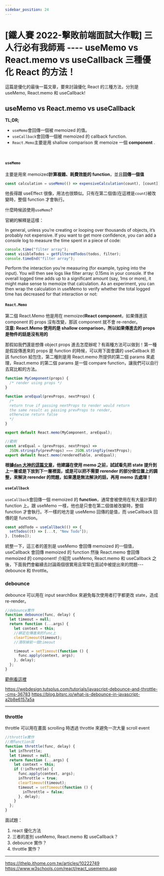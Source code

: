 ```yaml
---
sidebar_position: 24
---
```


# [鐵人賽 2022-擊敗前端面試大作戰] 三人行必有我師焉 ---- useMemo vs React.memo vs useCallback 三種優化 React 的方法！

這篇是優化的最後一篇文章，要來討論優化 React 的三種方法，分別是 useMemo, React.memo 和 useCallback!

## useMemo vs React.memo vs useCallback

**TL;DR;**

- `useMemo`會回傳一個被 memoized 的值。
- `useCallback`會回傳一個被 memoized 的 callback function.
- `React.Memo`主要是用 shallow comparison 來 memoize 一個 **component** .

&nbsp;

#### `useMemo`

主要是用來 memoized**計算複雜、耗費效能的 function**，並且**回傳一個值**

```js
const calculation = useMemo(() => expensiveCalculation(count), [count]);
```

他長得跟 useEffect 很像，用法也很類似。只有在第二個值(在這裡是`count`)被改變時，整個 function 才會執行。

什麼時候該使用`useMemo`?

官網的解釋是這樣：

In general, unless you’re creating or looping over thousands of objects, it’s probably not expensive. If you want to get more confidence, you can add a console log to measure the time spent in a piece of code:

```js
console.time("filter array");
const visibleTodos = getFilteredTodos(todos, filter);
console.timeEnd("filter array");
```

Perform the interaction you’re measuring (for example, typing into the input). You will then see logs like filter array: 0.15ms in your console. If the overall logged time adds up to a significant amount (say, 1ms or more), it might make sense to memoize that calculation. As an experiment, you can then wrap the calculation in useMemo to verify whether the total logged time has decreased for that interaction or not:

#### `React.Memo`

第二個 React.Memo 他是用在 memoized**React component**，如果傳進該 component 的 props 沒有改變，那該 component 就不會 re-render。  
**注意: React.Memo 使用的是 shallow comparison，所以如果傳進去的 props 是物件的話是沒有用的**

那假如我們還是想傳 object props 進去怎麼辦呢？有兩種方法可以做到！第一種是假設傳進來的 props 是 function 的時候，可以用下面會講的 useCallback 把該 function 給包住，第二種則是用 React.memo 所提供的第二個 params 來處理，React.memo 的第二個 params 是一個 compare function，讓我們可以自行去寫比較的方法。

```js
function MyComponent(props) {
  /* render using props */
}

function areEqual(prevProps, nextProps) {
  /*
  return true if passing nextProps to render would return
  the same result as passing prevProps to render,
  otherwise return false
  */
}

export default React.memo(MyComponent, areEqual);
```

```js
//範例
const areEqual = (prevProps, nextProps) =>
  JSON.stringify(prevProps) === JSON.stringfiy(nextProps);
export default React.memo(renderedTable, areEqual);
```

**根據[dan 大神的這篇文章](https://overreacted.io/before-you-memo/)，他建議在使用 memo 之前，試試看先把 state 提升到上一層或是下放到下一層裡面，或是可以把不需要 rerender 的部分做位置上的調整，來解決 rerender 的問題，如果還是無法解決的話，再用 memo 去處理！**

#### `useCallback`

`useCallback`會回傳一個 memoized 的 **function**，通常會被使用在有大量計算的 function 上。跟 useMemo 一樣，他也是只會在第二個值被改變時，整個 function 才會執行。不一樣的地方是 useMemo 回傳的是值，而 useCallback 回傳的是 function。

```js
const addTodo = useCallback(() => {
  setTodos((t) => [...t, "New Todo"]);
}, [todos]);
```

統整一下，這三者的差別是 useMemo 會回傳 memoized 的一個值，useCallback 會回傳 memoized 的 function 然後 React.memo 會回傳 memoized 的 component!
介紹完 useMemo, React.memo 和 useCallback 之後，下面我們會繼續去討論兩個很實用且常常在面試中被提出來的問題---debounce 和 throttle。

### debounce

debounce 可以用在 input searchBox 來避免每次使用者打字都更改 state，造成 re-render。

```js
//debounce實作
function debounce(func, delay) {
  let timeout = null;
  return function (...args) {
    let context = this;
    //綁定在傳進來的func上
    clearTimeout(timeout);
    //清除掉前一個timeout

    timeout = setTimeout(function () {
      func.apply(context, args);
    }, delay);
  };
}
```

[範例看這裡](https://codesandbox.io/s/vibrant-https-h3c51i?file=/src/index.js:293-405)

https://webdesign.tutsplus.com/tutorials/javascript-debounce-and-throttle--cms-36783
https://blog.bitsrc.io/what-is-debounce-in-javascript-a2b8e6157a5a

---

### throttle

throttle 可以用在畫面 scrolling 時透過 throttle 來避免一次大量 scroll event

```js
//throttle實作
//用function寫
function throttle(func, delay) {
  let inThrottle;
  let timeout = null;
  return function (...args) {
    let context = this;
    if (!inThrottle) {
      func.apply(context, args);
      inThrottle = true;
      clearTimeout(timeout);
      timeout = setTimeout(function () {
        inThrottle = false;
      }, delay);
    }
  };
}
```

面試題：

1. react 優化方法
2. 三者的差別 useMemo, React.memo 和 useCallback？
3. debounce 實作？
4. throttle 實作？

---

https://ithelp.ithome.com.tw/articles/10222749
https://www.w3schools.com/react/react_usememo.asp
